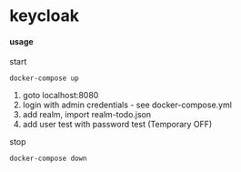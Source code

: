 # keycloak

#### usage

start
```  
docker-compose up
```

1. goto localhost:8080
1. login with admin credentials - see docker-compose.yml
1. add realm, import realm-todo.json
1. add user test with password test (Temporary OFF)

stop
```  
docker-compose down
```
